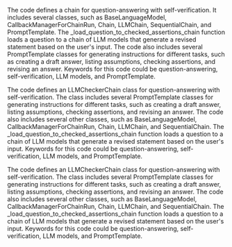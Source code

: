 The code defines a chain for question-answering with self-verification. It includes several classes, such as BaseLanguageModel, CallbackManagerForChainRun, Chain, LLMChain, SequentialChain, and PromptTemplate. The _load_question_to_checked_assertions_chain function loads a question to a chain of LLM models that generate a revised statement based on the user's input. The code also includes several PromptTemplate classes for generating instructions for different tasks, such as creating a draft answer, listing assumptions, checking assertions, and revising an answer. Keywords for this code could be question-answering, self-verification, LLM models, and PromptTemplate.

The code defines an LLMCheckerChain class for question-answering with self-verification. The class includes several PromptTemplate classes for generating instructions for different tasks, such as creating a draft answer, listing assumptions, checking assertions, and revising an answer. The code also includes several other classes, such as BaseLanguageModel, CallbackManagerForChainRun, Chain, LLMChain, and SequentialChain. The _load_question_to_checked_assertions_chain function loads a question to a chain of LLM models that generate a revised statement based on the user's input. Keywords for this code could be question-answering, self-verification, LLM models, and PromptTemplate.

The code defines an LLMCheckerChain class for question-answering with self-verification. The class includes several PromptTemplate classes for generating instructions for different tasks, such as creating a draft answer, listing assumptions, checking assertions, and revising an answer. The code also includes several other classes, such as BaseLanguageModel, CallbackManagerForChainRun, Chain, LLMChain, and SequentialChain. The _load_question_to_checked_assertions_chain function loads a question to a chain of LLM models that generate a revised statement based on the user's input. Keywords for this code could be question-answering, self-verification, LLM models, and PromptTemplate.

